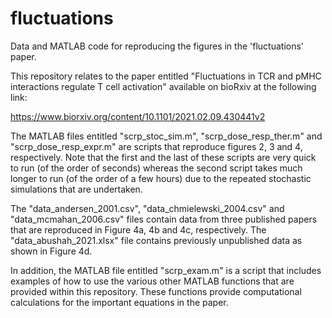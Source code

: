 # fluctuations
Data and MATLAB code for reproducing the figures in the 'fluctuations' paper.

This repository relates to the paper entitled "Fluctuations in TCR and pMHC interactions regulate T cell activation" available on bioRxiv at the following link:

https://www.biorxiv.org/content/10.1101/2021.02.09.430441v2

The MATLAB files entitled "scrp_stoc_sim.m", "scrp_dose_resp_ther.m" and "scrp_dose_resp_expr.m" are scripts that reproduce figures 2, 3 and 4, respectively. Note that the first and the last of these scripts are very quick to run (of the order of seconds) whereas the second script takes much longer to run (of the order of a few hours) due to the repeated stochastic simulations that are undertaken.

The "data_andersen_2001.csv", "data_chmielewski_2004.csv" and "data_mcmahan_2006.csv" files contain data from three published papers that are reproduced in Figure 4a, 4b and 4c, respectively.  The "data_abushah_2021.xlsx" file contains previously unpublished data as shown in Figure 4d. 

In addition, the MATLAB file entitled "scrp_exam.m" is a script that includes examples of how to use the various other MATLAB functions that are provided within this repository. These functions provide computational calculations for the important equations in the paper.
